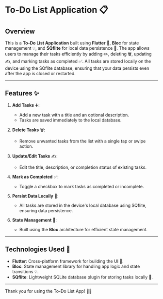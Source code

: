 # To-Do List Application 📋

## Overview

This is a **To-Do List Application** built using **Flutter** 🚀, **Bloc** for state management 💡, and **SQflite** for local data persistence 💾. The app allows users to manage their tasks efficiently by adding ✏️, deleting 🗑️, updating ✍️, and marking tasks as completed ✅. All tasks are stored locally on the device using the SQflite database, ensuring that your data persists even after the app is closed or restarted.

---

## Features ✨

1. **Add Tasks** ➕:
    - Add a new task with a title and an optional description.
    - Tasks are saved immediately to the local database.

2. **Delete Tasks** 🗑️:
    - Remove unwanted tasks from the list with a single tap or swipe action.

3. **Update/Edit Tasks** ✍️:
    - Edit the title, description, or completion status of existing tasks.

4. **Mark as Completed** ✅:
    - Toggle a checkbox to mark tasks as completed or incomplete.

5. **Persist Data Locally** 💾:
    - All tasks are stored in the device's local database using SQflite, ensuring data persistence.

6. **State Management** 🧠:
    - Built using the **Bloc** architecture for efficient state management.

---

## Technologies Used 🔧

- **Flutter**: Cross-platform framework for building the UI 🚀.
- **Bloc**: State management library for handling app logic and state transitions 💡.
- **SQflite**: Lightweight SQLite database plugin for storing tasks locally 💾.

---

Thank you for using the To-Do List App! 🚀✨
